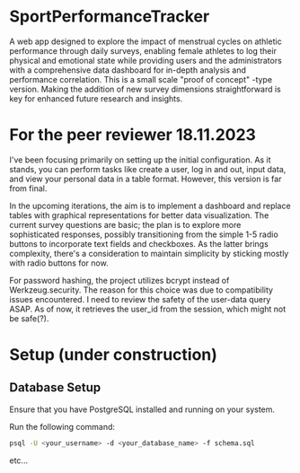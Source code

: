 # SportPerformanceTracker

A web app designed to explore the impact of menstrual cycles on athletic performance through daily surveys, enabling female athletes to log their physical and emotional state while providing users and the administrators with a comprehensive data dashboard for in-depth analysis and performance correlation.
This is a small scale "proof of concept" -type version. Making the addition of new survey dimensions straightforward is key for enhanced future research and insights.

# For the peer reviewer 18.11.2023

I've been focusing primarily on setting up the initial configuration. As it stands, you can perform tasks like create a user, log in and out, input data, and view your personal data in a table format. However, this version is far from final.

In the upcoming iterations, the aim is to implement a dashboard and replace tables with graphical representations for better data visualization. The current survey questions are basic; the plan is to explore more sophisticated responses, possibly transitioning from the simple 1-5 radio buttons to incorporate text fields and checkboxes. As the latter brings complexity, there's a consideration to maintain simplicity by sticking mostly with radio buttons for now.

For password hashing, the project utilizes bcrypt instead of Werkzeug.security. The reason for this choice was due to compatibility issues encountered. I need to review the safety of the user-data query ASAP. As of now, it retrieves the user_id from the session, which might not be safe(?).

# Setup (under construction)

## Database Setup

Ensure that you have PostgreSQL installed and running on your system.

Run the following command:

```bash
psql -U <your_username> -d <your_database_name> -f schema.sql
```

etc...
